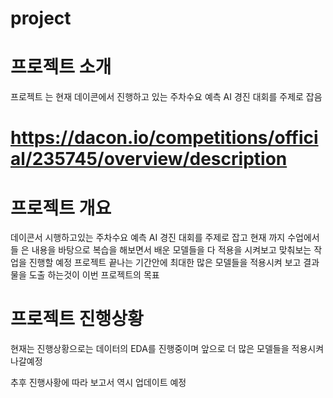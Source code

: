 # project
# 프로젝트 소개
 프로젝트 는 현재 데이콘에서 진행하고 있는 주차수요 예측 AI 경진 대회를 주제로 잡음
# https://dacon.io/competitions/official/235745/overview/description 
# 프로젝트 개요
 데이콘서 시행하고있는 주차수요 예측 AI 경진 대회를 주제로 잡고 현재 까지 수업에서 들
 은 내용을 바탕으로 복습을 해보면서 배운 모델들을 다 적용을 시켜보고 맞춰보는 작업을 진행할 예정
 프로젝트 끝나는 기간안에 최대한 많은 모델들을 적용시켜 보고 결과물을 도출 하는것이 이번
 프로젝트의 목표
# 프로젝트 진행상황
현재는 진행상황으로는 데이터의 EDA를 진행중이며 앞으로 더 많은 모델들을 적용시켜
나갈예정

추후 진행사황에 따라 보고서 역시 업데이트 예정
